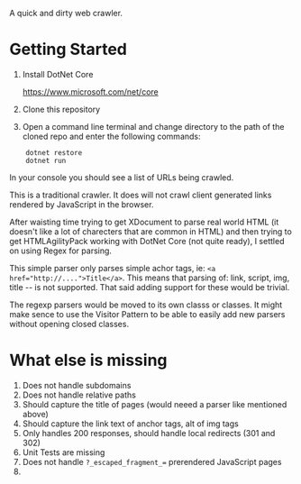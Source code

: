 A quick and dirty web crawler.

# Getting Started

1. Install DotNet Core 

    https://www.microsoft.com/net/core

2. Clone this repository
3. Open a command line terminal and change directory to the path of the cloned repo and enter the following commands:
```
    dotnet restore
    dotnet run
```

In your console you should see a list of URLs being crawled. 

This is a traditional crawler. It does will not crawl client generated links rendered by JavaScript in the browser. 

After waisting time trying to get XDocument to parse real world HTML (it doesn't like a lot of charecters that are common in HTML) and then trying to get HTMLAgilityPack working with DotNet Core (not quite ready), I settled on using Regex for parsing. 

This simple parser only parses simple achor tags, ie: ```<a href="http://....">Title</a>```. This means that parsing of: link, script, img, title -- is not supported. That said adding support for these would be trivial. 

The regexp parsers would be moved to its own classs or classes. It might make sence to use the Visitor Pattern to be able to easily add new parsers without opening closed classes. 

# What else is missing

1. Does not handle subdomains
2. Does not handle relative paths
3. Should capture the title of pages (would neeed a parser like mentioned above)
4. Should capture the link text of anchor tags, alt of img tags
5. Only handles 200 responses, should handle local redirects (301 and 302)
6. Unit Tests are missing
7. Does not handle ```?_escaped_fragment_=``` prerendered JavaScript pages
8. 
